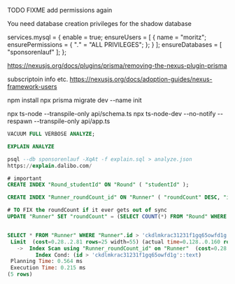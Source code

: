 
TODO FIXME add permissions again




You need database creation privileges for the shadow database

services.mysql = {
    enable = true;
    ensureUsers = [
      {
        name = "moritz";
        ensurePermissions = {
          "*.*" = "ALL PRIVILEGES";
        };
      }
    ];
    ensureDatabases = [ "sponsorenlauf" ];
  };



https://nexusjs.org/docs/plugins/prisma/removing-the-nexus-plugin-prisma


subscriptoin info etc.
https://nexusjs.org/docs/adoption-guides/nexus-framework-users


npm install
npx prisma migrate dev --name init


npx ts-node --transpile-only api/schema.ts
npx ts-node-dev --no-notify --respawn --transpile-only api/app.ts


```sql
VACUUM FULL VERBOSE ANALYZE;

EXPLAIN ANALYZE 

psql --db sponsorenlauf -XqAt -f explain.sql > analyze.json
https://explain.dalibo.com/

# important
CREATE INDEX "Round_studentId" ON "Round" ( "studentId" );

CREATE INDEX "Runner_roundCount_id" ON "Runner" ( "roundCount" DESC, "id" ASC );

# TO FIX the roundCount if it ever gets out of sync
UPDATE "Runner" SET "roundCount" = (SELECT COUNT(*) FROM "Round" WHERE "studentId" = "Runner"."id") WHERE "roundCount" != (SELECT COUNT(*) FROM "Round" WHERE "studentId" = "Runner"."id");


SELECT * FROM "Runner" WHERE "Runner".id > 'ckdlmkrac31231f1gq65owfd1g' ORDER BY "Runner"."roundCount" DESC, "Runner".id ASC LIMIT 25;
 Limit  (cost=0.28..2.81 rows=25 width=55) (actual time=0.128..0.160 rows=25 loops=1)
   ->  Index Scan using "Runner_roundCount_id" on "Runner"  (cost=0.28..101.75 rows=999 width=55) (actual time=0.126..0.153 rows=25 loops=1)
         Index Cond: (id > 'ckdlmkrac31231f1gq65owfd1g'::text)
 Planning Time: 0.564 ms
 Execution Time: 0.215 ms
(5 rows)
```
